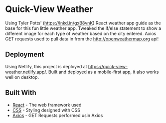 # Quick-View Weather

Using Tyler Potts' (https://lnkd.in/gxB8vnK) React weather app guide as the base for this fun little weather app. Tweaked the if/else statement to show a different image for each type of weather based on the city entered. Axios GET requests used to pull data in from the http://openweathermap.org api!

## Deployment

Using Netlify, this project is deployed at https://quick-view-weather.netlify.app/. Built and deployed as a mobile-first app, it also works well on desktop.

## Built With

* [React](https://reactjs.org/) - The web framework used
* [CSS](https://www.w3schools.com/css/) - Styling designed with CSS
* [Axios](https://github.com/axios/axios) - GET Requests performed usin Axios

